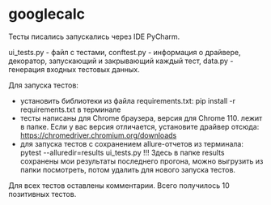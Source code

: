 # googlecalc
Тесты писались запускались через IDE PyCharm. 

ui_tests.py - файл с тестами, conftest.py - информация о драйвере, декоратор, запускающий и закрывающий каждый тест, data.py - генерация входных тестовых данных.

Для запуска тестов:
- установить библиотеки из файла requirements.txt: pip install -r requirements.txt в терминале
- тесты написаны для Chrome браузера, версия для Chrome 110. лежит в папке. Если у вас версия отличается, установите драйвер отсюда: https://chromedriver.chromium.org/downloads
- для запуска тестов с сохранением allure-отчетов из терминала: pytest --alluredir=results ui_tests.py
!!! Здесь в папке results сохранены мои результаты последнего прогона, можно выгрузить из папки посмотреть, потом удалить для нового запуска тестов.

Для всех тестов оставлены комментарии. Всего получилось 10 позитивных тестов.
